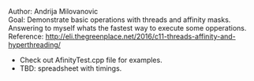 Author: Andrija Milovanovic  
Goal: Demonstrate basic operations with threads and affinity masks. Answering to myself whats the fastest way to execute some opperations.  
Reference: http://eli.thegreenplace.net/2016/c11-threads-affinity-and-hyperthreading/  

- Check out AfinityTest.cpp file for examples.  
- TBD: spreadsheet with timings.  